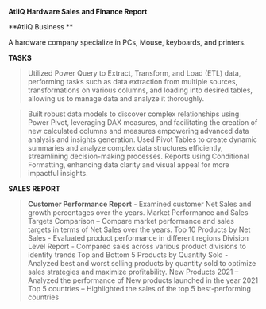 **AtliQ Hardware Sales and Finance Report**

**AtliQ Business **

A hardware company specialize in  PCs, Mouse, keyboards, and printers.

**TASKS**

>  Utilized Power Query to Extract, Transform, and Load (ETL) data, performing tasks such as data extraction from multiple sources, transformations on various columns, and loading into desired tables, allowing us to manage data and analyze it thoroughly.

>  Built robust data models to discover complex relationships using Power Pivot, leveraging DAX measures, and facilitating the creation of new calculated columns and measures empowering advanced data analysis and insights generation.
>  Used Pivot Tables to create dynamic summaries and analyze complex data structures efficiently, streamlining decision-making processes.
>  Reports using Conditional Formatting, enhancing data clarity and visual appeal for more impactful insights.


**SALES REPORT**
>  **Customer Performance Report** - Examined customer Net Sales and growth percentages over the years.
>  Market Performance and Sales Targets Comparison – Compare market performance and sales targets in terms of Net Sales over the years.
Top 10 Products by Net Sales - Evaluated product performance in different regions
Division Level Report - Compared sales across various product divisions to identify trends
Top and Bottom 5 Products by Quantity Sold - Analyzed best and worst selling products by quantity sold to optimize sales strategies and maximize profitability.
New Products 2021 – Analyzed the performance of New products launched in the year 2021
Top 5 countries – Highlighted the sales of the top 5 best-performing countries
